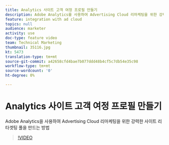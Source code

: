 ```yaml
---
title: Analytics 사이트 고객 여정 프로필 만들기
description: Adobe Analytics를 사용하여 Advertising Cloud 리마케팅을 위한 강력한 사이트 리타겟팅 풀을 만드는 방법
feature: integration with ad cloud
topics: null
audience: marketer
activity: use
doc-type: feature video
team: Technical Marketing
thumbnail: 35116.jpg
kt: 5473
translation-type: tm+mt
source-git-commit: a42658cfd4bae7b077ddd48b4cf5c7db54e35c98
workflow-type: tm+mt
source-wordcount: '0'
ht-degree: 0%

---
```



# Analytics 사이트 고객 여정 프로필 만들기

Adobe Analytics을 사용하여 Advertising Cloud 리마케팅을 위한 강력한 사이트 리타겟팅 풀을 만드는 방법

>[!VIDEO](https://video.tv.adobe.com/v/35116/?quality=12&learn=on)
